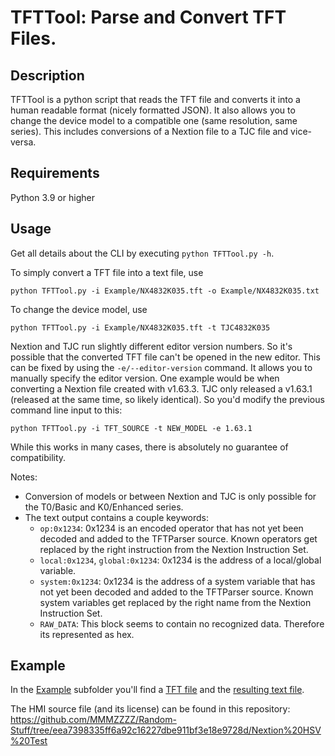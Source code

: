 # TFTTool: Parse and Convert TFT Files.

## Description

TFTTool is a python script that reads the TFT file and converts it into a human readable format (nicely formatted JSON). It also allows you to change the device model to a compatible one (same resolution, same series). This includes conversions of a Nextion file to a TJC file and vice-versa.

## Requirements

Python 3.9 or higher

## Usage

Get all details about the CLI by executing `python TFTTool.py -h`.

To simply convert a TFT file into a text file, use 

```
python TFTTool.py -i Example/NX4832K035.tft -o Example/NX4832K035.txt
```

To change the device model, use 

```
python TFTTool.py -i Example/NX4832K035.tft -t TJC4832K035
```

Nextion and TJC run slightly different editor version numbers. So it's possible that the converted TFT file can't be opened in the new editor. This can be fixed by using the `-e/--editor-version` command. It allows you to manually specify the editor version.  One example would be when converting a Nextion file created with v1.63.3. TJC only released a v1.63.1 (released at the same time, so likely identical). So you'd modify the previous command line input to this:

```
python TFTTool.py -i TFT_SOURCE -t NEW_MODEL -e 1.63.1
```

While this works in many cases, there is absolutely no guarantee of compatibility.


Notes:
* Conversion of models or between Nextion and TJC is only possible for the T0/Basic and K0/Enhanced series.
* The text output contains a couple keywords:
	* `op:0x1234`: 0x1234 is an encoded operator that has not yet been decoded and added to the TFTParser source. Known operators get replaced by the right instruction from the Nextion Instruction Set.
	* `local:0x1234`, `global:0x1234`: 0x1234 is the address of a local/global variable.
	* `system:0x1234`: 0x1234 is the address of a system variable that has not yet been decoded and added to the TFTParser source. Known system variables get replaced by the right name from the Nextion Instruction Set.
	* `RAW_DATA`: This block seems to contain no recognized data. Therefore its represented as hex.

## Example

In the [Example](./Example) subfolder you'll find a [TFT file](./Example/HSV%20Test.tft) and the [resulting text file](./Example/HSV%20Test.txt). 

The HMI source file (and its license) can be found in this repository: https://github.com/MMMZZZZ/Random-Stuff/tree/eea7398335ff6a92c16227dbe911bf3e18e9728d/Nextion%20HSV%20Test
